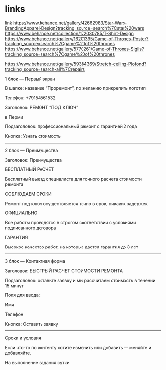 # links
link
https://www.behance.net/gallery/42662983/Star-Wars-BrandingApparel-Design?tracking_source=search%7Cstar%20wars
https://www.behance.net/collection/172030785/T-Shirt-Design
https://www.behance.net/gallery/16201395/Game-of-Thrones-Poster?tracking_source=search%7Cgame%20of%20thrones
https://www.behance.net/gallery/5770261/Game-of-Thrones-Sigils?tracking_source=search%7Cgame%20of%20thrones

https://www.behance.net/gallery/59384369/Stretch-ceiling-Plofond?tracking_source=search-all%7Crepairs



1 блок — Первый экран



В шапке: название “Проремонт”, по желанию прикрепить логотип

Телефон: +79154561532 



Заголовок: РЕМОНТ “ПОД КЛЮЧ” 

в Перми



Подзаголовок: профессиональный ремонт с гарантией 2 года



Кнопка: Узнать стоимость

----



2 блок — Преимущества



Заголовок: Преимущества



БЕСПЛАТНЫЙ РАСЧЕТ

Бесплатный выезд специалиста для точного расчета стоимости ремонта



СОБЛЮДАЕМ СРОКИ

Ремонт под ключ осуществляется точно в срок, никаких задержек



ОФИЦИАЛЬНО

Все работы проводятся в строгом соответствии с условиями подписанного договора



ГАРАНТИЯ

Высокое качество работ, на которые дается гарантия до 3 лет

----



3 блок — Контактная форма



Заголовок: БЫСТРЫЙ РАСЧЕТ СТОИМОСТИ РЕМОНТА



Подзаголовок: оставьте заявку и мы рассчитаем стоимость в течении 15 минут



Поля для ввода:

Имя

Телефон



Кнопка: Оставить заявку

----



Сроки и условия





Если что-то по контенту хотите изменить или добавить — меняйте и добавляйте. 



На выполнение задания сутки

